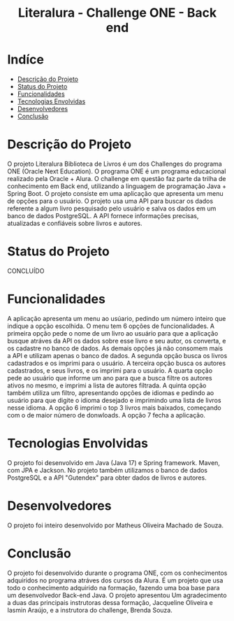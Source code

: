 # <h1 align="center"> Literalura - Challenge ONE - Back end

# Indíce
* [Descrição do Projeto](#descrição-do-projeto)
* [Status do Projeto](#status-do-projeto)
* [Funcionalidades](#funcionalidades)
* [Tecnologias Envolvidas](#tecnologias-envolvidas)
* [Desenvolvedores](#desenvolvedores)
* [Conclusão](#conclusão)

# Descrição do Projeto
O projeto Literalura Biblioteca de Livros é um dos Challenges do programa ONE (Oracle Next Education). O programa ONE é um programa educacional realizado pela Oracle + Alura.
O challenge em questão faz parte da trilha de conhecimento em Back end, utilizando a linguagem de programação Java + Spring Boot. O projeto consiste em uma aplicação que apresenta um menu de opções
para o usuário. O projeto usa uma API para buscar os dados referente a algum livro pesquisado pelo usuário e salva os dados em um banco de dados PostgreSQL. A API fornece informações precisas, atualizadas
e confiáveis sobre livros e autores.

# Status do Projeto
CONCLUÍDO

# Funcionalidades
A aplicação apresenta um menu ao usúario, pedindo um número inteiro que indique a opção escolhida. O menu tem 6 opções de funcionalidades. A primeira opção pede o nome de um livro ao usuário para que a aplicação 
busque atráves da API os dados sobre esse livro e seu autor, os converta, e os cadastre no banco de dados. As demais opções já não consomem mais a API e utilizam apenas o banco de dados. A segunda opção busca os livros
cadastrados e os imprimi para o usuário. A terceira opção busca os autores cadastrados, e seus livros, e os imprimi para o usuário. A quarta opção pede ao usuário que informe um ano para que a busca filtre os autores
ativos no mesmo, e imprimi a lista de autores filtrada. A quinta opção também utiliza um filtro, apresentando opções de idiomas e pedindo ao usuário para que digite o idioma desejado e imprimindo uma lista de livros
nesse idioma. A opção 6 imprimi o top 3 livros mais baixados, começando com o de maior número de donwloads. A opção 7 fecha a aplicação.

# Tecnologias Envolvidas
O projeto foi desenvolvido em Java (Java 17) e Spring framework. Maven, com JPA e Jackson. No projeto também utilizamos o banco de dados PostgreSQL e a API "Gutendex" para obter dados de livros e autores. 

# Desenvolvedores
O projeto foi inteiro desenvolvido por Matheus Oliveira Machado de Souza.

# Conclusão
O projeto foi desenvolvido durante o programa ONE, com os conhecimentos adquiridos no programa atráves dos cursos da Alura. É um projeto que usa todo o conhecimento adquirido na formação,
fazendo uma boa base para um desenvolvedor Back-end Java. O projeto apresentou
Um agradecimento a duas das principais instrutoras dessa formação, Jacqueline Oliveira e Iasmin Araújo, e a instrutora do challenge, Brenda Souza.
